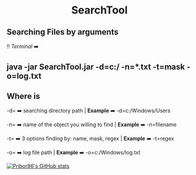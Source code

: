 <h1 align="center">
  SearchTool
</h1>


## Searching Files by arguments


:bangbang: *Terminal* :arrow_right:

java -jar SearchTool.jar -d=c:/ -n=*.txt -t=mask -o=log.txt
---
Where is 
---
\-d= :arrow_right: searching directory path               |  **Example** :arrow_right: -d=c:/Windows/Users

\-n= :arrow_right: name of the object you willing to find |  **Example** :arrow_right: -n=filename

-t= :arrow_right: 3 options finding by: name, mask, regex |  **Example** :arrow_right: -t=regex

-o= :arrow_right: log file path                           |  **Example** :arrow_right: -o=c:/Windows/log.txt





[![Pribor86's GitHub stats](https://github-readme-stats.vercel.app/api?username=pribor86)](https://github.com/pribor86/github-readme-stats)

